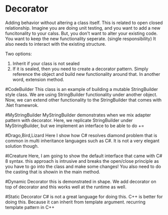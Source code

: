 # Decorator

Adding behavior without altering a class itself. This is related to open closed relationship. 
Imagine you are doing unit testing, and you want to add a new funcitonality to your calss. But, you don't want to alter your existing code. You want to keep the new functionality seperate. (single responsibility)
It also needs to interact with the existing structure. 

Two options:
1. Inherit if your class is not sealed
2. If it is sealed, then you need to create a decorator pattern. Simply reference the object and build new functionality around that. In another word, extension method.

#CodeBuilder 
This class is an example of building a mutable StringBuilder style class. We are using StringBuilder functionality under another object. Now, we can extend other functionality 
to the StringBuilder that comes with .Net framewrok. 

#MyStringBuilder
MyStringBuilder demonstrates when we mix adapter pattern with decorator. Here, we replicate StringBuilder under MyStringBuilder, but we implement
an interface to be able to do +=


#Drago,Bird,Lizard
Here I show how C# resolves diamond problem that is common in multi inheritance languages such as C#. It is not a very elegant solution though.

#ICreature
Here, I am going to show the default interface that came with C# 8  syntax. this approach is intrusive and breaks the open/close principle as you 
have to go into the class and make some changes! You also need to do the casting that is showin in the main method.

#Dynamic Decorator
this is demonstrated in shape. We add decorator on top of decorator and this works well at the runtime as well. 

#Static Decorator
C# is not a great language for doing this. C++ is better for doing this. Because it can inherit from template argument. recurring template pattern in C++